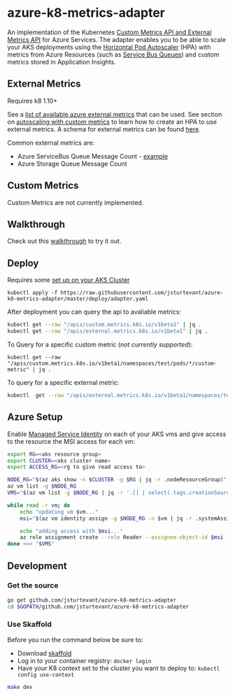 # azure-k8-metrics-adapter

An implementation of the Kubernetes [Custom Metrics API and External Metrics API](https://kubernetes.io/docs/tasks/run-application/horizontal-pod-autoscale/#support-for-metrics-apis) for Azure Services. The adapter enables you to be able to scale your AKS deployments using the [Horizontal Pod Autoscaler](https://kubernetes.io/docs/tasks/run-application/horizontal-pod-autoscale/) (HPA) with metrics from Azure Resources (such as [Service Bus Queues](https://docs.microsoft.com/en-us/azure/service-bus-messaging/service-bus-dotnet-get-started-with-queues)) and custom metrics stored in Application Insights. 

## External Metrics

Requires k8 1.10+

See a [list of available azure external metrics](https://docs.microsoft.com/en-us/azure/monitoring-and-diagnostics/monitoring-supported-metrics#microsofteventhubnamespaces) that can be used.  See section on [autoscaling with custom metrics](https://kubernetes.io/docs/tasks/run-application/horizontal-pod-autoscale-walkthrough/#autoscaling-on-metrics-not-related-to-kubernetes-objects) to learn how to create an HPA to use external metrics.  A schema for external metrics can be found [here](https://raw.githubusercontent.com/kubernetes/kubernetes/master/api/openapi-spec/swagger.json).  

Common external metrics are:

- Azure ServiceBus Queue Message Count - [example](samples/servicebus-queue)
- Azure Storage Queue Message Count 

## Custom Metrics
Custom Metrics are not currently implemented.

## Walkthrough
Check out this [walkthrough](samples/servicebus-queue) to try it out.

## Deploy
Requires some [set up on your AKS Cluster](#azure-setup)

```
kubectl apply -f https://raw.githubusercontent.com/jsturtevant/azure-k8-metrics-adapter/master/deploy/adapter.yaml
```

After deployment you can query the api to avaliable metrics:

```bash
kubectl get --raw "/apis/custom.metrics.k8s.io/v1beta1" | jq .
kubectl get --raw "/apis/external.metrics.k8s.io/v1beta1" | jq .
```

To Query for a specific custom metric (*not currently supported*):

```
kubectl get --raw "/apis/custom.metrics.k8s.io/v1beta1/namespaces/test/pods/*/custom-metric" | jq .
```

To query for a specific external metric:

```bash
kubectl  get --raw "/apis/external.metrics.k8s.io/v1beta1/namespaces/test/queuemessages?labelSelector=resourceProviderNamespace=Microsoft.Servicebus,resourceType=namespaces,aggregation=Total,filter=EntityName_eq_helloworld,resourceName=k8custom,resourceGroup=k8metrics,resourceName=k8custom,metricName=Messages" | jq .
```

## Azure Setup

Enable [Managed Service Identity](https://docs.microsoft.com/en-us/azure/active-directory/managed-service-identity/tutorial-linux-vm-access-arm) on each of your AKS vms and give access to the resource the MSI access for each vm:

```bash
export RG=<aks resource group> 
export CLUSTER=<aks cluster name> 
export ACCESS_RG=<rg to give read access to>

NODE_RG="$(az aks show -n $CLUSTER -g $RG | jq -r .nodeResourceGroup)"
az vm list -g $NODE_RG
VMS="$(az vm list -g $NODE_RG | jq -r '.[] | select(.tags.creationSource | . and contains("aks")) | .name')"

while read -r vm; do
    echo "updating vm $vm..."
    msi="$(az vm identity assign -g $NODE_RG -n $vm | jq -r .systemAssignedIdentity)"

    echo "adding access with $msi..."
    az role assignment create --role Reader --assignee-object-id $msi --resource-group $ACCESS_RG
done <<< "$VMS"
```

## Development

### Get the source

```bash
go get github.com/jsturtevant/azure-k8-metrics-adapter
cd $GOPATH/github.com/jsturtevant/azure-k8-metrics-adapter
```

### Use Skaffold
Before you run the command below be sure to:

- Download [skaffold](https://github.com/GoogleContainerTools/skaffold#installation) 
- Log in to your container registry: `docker login`
- Have your K8 context set to the cluster you want to deploy to: `kubectl config use-context`

```bash
make dev
```

